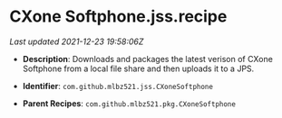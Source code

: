 # CXone Softphone.jss.recipe

_Last updated 2021-12-23 19:58:06Z_

- **Description**: Downloads and packages the latest verison of CXone Softphone from a local file share and then uploads it to a JPS.

- **Identifier**: `com.github.mlbz521.jss.CXoneSoftphone`

- **Parent Recipes**: `com.github.mlbz521.pkg.CXoneSoftphone`